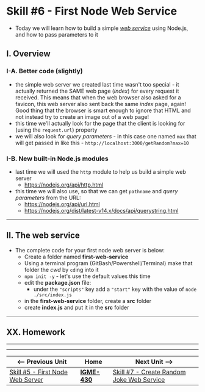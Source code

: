 # Skill #6 - First Node Web Service

- Today we will learn how to build a simple [*web service*](https://www.tutorialspoint.com/webservices/what_are_web_services.htm) using Node.js, and how to pass parameters to it

## I. Overview

### I-A. Better code (slightly)

- the simple web server we created last time wasn't too special - it actually returned the SAME web page (*index*) for every request it received. This means that when the web browser also asked for a favicon, this web server also sent back the same *index* page, again! Good thing that the browser is smart enough to ignore that HTML and not instead try to create an image out of a web page!
- this time we'll actually look for the page that the client is looking for (using the `request.url`) property
- we will also look for *query parameters* - in this case one named `max` that will get passed in like this - `http://localhost:3000/getRandom?max=10`

### I-B. New built-in Node.js modules
- last time we will used the `http` module to help us build a simple web server
  - https://nodejs.org/api/http.html
- this time we will also use, so that we can get `pathname` and *query parameters* from the URL: 
  - https://nodejs.org/api/url.html
  - https://nodejs.org/dist/latest-v14.x/docs/api/querystring.html

<hr>

## II. The web service

- The complete code for your first node web server is below:
  - Create a folder named **first-web-service**
  - Using a terminal program (GitBash/Powershell/Terminal) make that folder the *cwd* by `cd`ing into it
  - `npm init -y` - let's use the default values this time
  - edit the **package.json** file:
    - under the `"scripts"` key add a `"start"` key with the value of `node ./src/index.js`
  - in the **first-web-service** folder, create a **src** folder
  - create **index.js** and put it in the **src** folder
  
<hr>

## XX. Homework
  
  
<hr><hr>

| <-- Previous Unit | Home | Next Unit -->
| --- | --- | --- 
|   [Skill #5 - First Node Web Server](5-first-node-web-server.md) |  [**IGME-430**](../) | [Skill #7 - Create Random Joke Web Service](7-create-random-joke-web-service.md)

